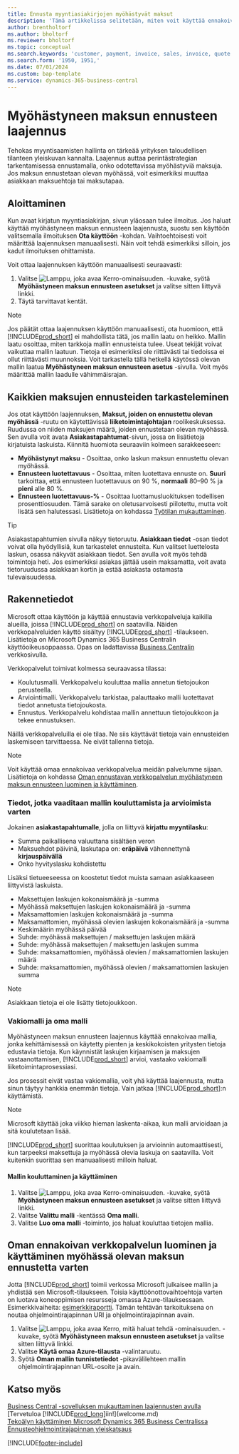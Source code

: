 ```yaml
---
title: Ennusta myyntiasiakirjojen myöhästyvät maksut
description: 'Tämä artikkelissa selitetään, miten voit käyttää ennakoivaa malliamme, kun haluat ennustaa, maksaako asiakas laskun ajoissa.'
author: brentholtorf
ms.author: bholtorf
ms.reviewer: bholtorf
ms.topic: conceptual
ms.search.keywords: 'customer, payment, invoice, sales, invoice, quote'
ms.search.form: '1950, 1951,'
ms.date: 07/01/2024
ms.custom: bap-template
ms.service: dynamics-365-business-central
---
```

# <a name="the-late-payment-prediction-extension"></a>Myöhästyneen maksun ennusteen laajennus

Tehokas myyntisaamisten hallinta on tärkeää yrityksen taloudellisen tilanteen yleiskuvan kannalta. Laajennus auttaa perintästrategian tarkentamisessa ennustamalla, onko odotettavissa myöhästyviä maksuja. Jos maksun ennustetaan olevan myöhässä, voit esimerkiksi muuttaa asiakkaan maksuehtoja tai maksutapaa.

## <a name="get-started"></a>Aloittaminen

Kun avaat kirjatun myyntiasiakirjan, sivun yläosaan tulee ilmoitus. Jos haluat käyttää myöhästyneen maksun ennusteen laajennusta, suostu sen käyttöön valitsemalla ilmoituksen **Ota käyttöön** -kohdan. Vaihtoehtoisesti voit määrittää laajennuksen manuaalisesti. Näin voit tehdä esimerkiksi silloin, jos kadut ilmoituksen ohittamista.

Voit ottaa laajennuksen käyttöön manuaalisesti seuraavasti:

1. Valitse ![Lamppu, joka avaa Kerro-ominaisuuden.](media/ui-search/search_small.png "Kerro, mitä haluat tehdä") -kuvake, syötä **Myöhästyneen maksun ennusteen asetukset** ja valitse sitten liittyvä linkki.  
2. Täytä tarvittavat kentät.

> [!NOTE]
> Jos päätät ottaa laajennuksen käyttöön manuaalisesti, ota huomioon, että [!INCLUDE[prod_short](includes/prod_short.md)] ei mahdollista tätä, jos mallin laatu on heikko. Mallin laatu osoittaa, miten tarkkoja mallin ennusteista tulee. Useat tekijät voivat vaikuttaa mallin laatuun. Tietoja ei esimerkiksi ole riittävästi tai tiedoissa ei ollut riittävästi muunnoksia. Voit tarkastella tällä hetkellä käytössä olevan mallin laatua **Myöhästyneen maksun ennusteen asetus** -sivulla. Voit myös määrittää mallin laadulle vähimmäisrajan.

## <a name="view-all-payment-predictions"></a>Kaikkien maksujen ennusteiden tarkasteleminen

Jos otat käyttöön laajennuksen, **Maksut, joiden on ennustettu olevan myöhässä** -ruutu on käytettävissä **liiketoimintajohtajan** roolikeskuksessa. Ruudussa on niiden maksujen määrä, joiden ennustetaan olevan myöhässä. Sen avulla voit avata **Asiakastapahtumat**-sivun, jossa on lisätietoja kirjatuista laskuista. Kiinnitä huomiota seuraaviin kolmeen sarakkeeseen:  

* **Myöhästynyt maksu** - Osoittaa, onko laskun maksun ennustettu olevan myöhässä.
* **Ennusteen luotettavuus** - Osoittaa, miten luotettava ennuste on. **Suuri** tarkoittaa, että ennusteen luotettavuus on 90 %, **normaali** 80–90 % ja **pieni** alle 80 %.
* **Ennusteen luotettavuus-%** - Osoittaa luottamusluokituksen todellisen prosenttiosuuden. Tämä sarake on oletusarvoisesti piilotettu, mutta voit lisätä sen halutessasi. Lisätietoja on kohdassa [Työtilan mukauttaminen](ui-personalization-user.md).

> [!TIP]
> Asiakastapahtumien sivulla näkyy tietoruutu. **Asiakkaan tiedot** -osan tiedot voivat olla hyödyllisiä, kun tarkastelet ennusteita. Kun valitset luettelosta laskun, osassa näkyvät asiakkaan tiedot. Sen avulla voit myös tehdä toimintoja heti. Jos esimerkiksi asiakas jättää usein maksamatta, voit avata tietoruudussa asiakkaan kortin ja estää asiakasta ostamasta tulevaisuudessa.  

## <a name="design-details"></a>Rakennetiedot

Microsoft ottaa käyttöön ja käyttää ennustavia verkkopalveluja kaikilla alueilla, joissa [!INCLUDE[prod_short](includes/prod_short.md)] on saatavilla. Näiden verkkopalveluiden käyttö sisältyy [!INCLUDE[prod_short](includes/prod_short.md)] -tilaukseen. Lisätietoja on Microsoft Dynamics 365 Business Centralin käyttöoikeusoppaassa. Opas on ladattavissa [Business Centralin](https://dynamics.microsoft.com/business-central/overview/) verkkosivulla.

Verkkopalvelut toimivat kolmessa seuraavassa tilassa:

* Koulutusmalli. Verkkopalvelu kouluttaa mallia annetun tietojoukon perusteella.
* Arviointimalli. Verkkopalvelu tarkistaa, palauttaako malli luotettavat tiedot annetusta tietojoukosta.
* Ennustus. Verkkopalvelu kohdistaa mallin annettuun tietojoukkoon ja tekee ennustuksen.

Näillä verkkopalveluilla ei ole tilaa. Ne siis käyttävät tietoja vain ennusteiden laskemiseen tarvittaessa. Ne eivät tallenna tietoja.

> [!NOTE]  
> Voit käyttää omaa ennakoivaa verkkopalvelua meidän palvelumme sijaan. Lisätietoja on kohdassa [Oman ennustavan verkkopalvelun myöhästyneen maksun ennusteen luominen ja käyttäminen](#AnchorText).

### <a name="data-required-to-train-and-evaluate-the-model"></a>Tiedot, jotka vaaditaan mallin kouluttamista ja arvioimista varten

Jokainen **asiakastapahtumalle**, jolla on liittyvä **kirjattu myyntilasku**:

* Summa paikallisena valuuttana sisältäen veron
* Maksuehdot päivinä, laskutapa on: **eräpäivä** vähennettynä **kirjauspäivällä**
* Onko hyvityslasku kohdistettu

Lisäksi tietueeseessa on koostetut tiedot muista samaan asiakkaaseen liittyvistä laskuista.

- Maksettujen laskujen kokonaismäärä ja -summa
- Myöhässä maksettujen laskujen kokonaismäärä ja -summa
- Maksamattomien laskujen kokonaismäärä ja -summa
- Maksamattomien, myöhässä olevien laskujen kokonaismäärä ja -summa
- Keskimäärin myöhässä päivää
- Suhde: myöhässä maksettujen / maksettujen laskujen määrä
- Suhde: myöhässä maksettujen / maksettujen laskujen summa
- Suhde: maksamattomien, myöhässä olevien / maksamattomien laskujen määrä
- Suhde: maksamattomien, myöhässä olevien / maksamattomien laskujen summa

> [!NOTE]
> Asiakkaan tietoja ei ole lisätty tietojoukkoon.

### <a name="standard-model-and-my-model"></a>Vakiomalli ja oma malli

Myöhästyneen maksun ennusteen laajennus käyttää ennakoivaa mallia, jonka kehittämisessä on käytetty pienten ja keskikokoisten yritysten tietoja edustavia tietoja. Kun käynnistät laskujen kirjaamisen ja maksujen vastaanottamisen, [!INCLUDE[prod_short](includes/prod_short.md)] arvioi, vastaako vakiomalli liiketoimintaprosessiasi.

Jos prosessit eivät vastaa vakiomallia, voit yhä käyttää laajennusta, mutta sinun täytyy hankkia enemmän tietoja. Vain jatkaa [!INCLUDE[prod_short](includes/prod_short.md)]:n käyttämistä.

> [!NOTE]
> Microsoft käyttää joka viikko hieman laskenta-aikaa, kun malli arvioidaan ja sitä koulutetaan lisää.

[!INCLUDE[prod_short](includes/prod_short.md)] suorittaa koulutuksen ja arvioinnin automaattisesti, kun tarpeeksi maksettuja ja myöhässä olevia laskuja on saatavilla. Voit kuitenkin suorittaa sen manuaalisesti milloin haluat.

#### <a name="to-train-and-use-your-model"></a>Mallin kouluttaminen ja käyttäminen

1. Valitse ![Lamppu, joka avaa Kerro-ominaisuuden.](media/ui-search/search_small.png "Kerro, mitä haluat tehdä") -kuvake, syötä **Myöhästyneen maksun ennusteen asetukset** ja valitse sitten liittyvä linkki.  
2. Valitse **Valittu malli** -kentässä **Oma malli**.
3. Valitse **Luo oma malli** -toiminto, jos haluat kouluttaa tietojen mallia.  

## <a name="a-nameanchortext-acreate-and-use-your-own-predictive-web-service-for-late-payment-prediction"></a><a name="AnchorText"> </a>Oman ennakoivan verkkopalvelun luominen ja käyttäminen myöhässä olevan maksun ennustetta varten

Jotta [!INCLUDE[prod_short](includes/prod_short.md)] toimii verkossa Microsoft julkaisee mallin ja yhdistää sen Microsoft-tilaukseen. Toisia käyttöönottovaihtoehtoja varten on luotava koneoppimisen resursseja omassa Azure-tilauksessaan. Esimerkkivaiheita: [esimerkkiraportti](https://github.com/microsoft/BCTech/tree/master/samples/MachineLearning). Tämän tehtävän tarkoituksena on noutaa ohjelmointirajapinnan URI ja ohjelmointirajapinnan avain.

1. Valitse ![Lamppu, joka avaa Kerro, mitä haluat tehdä -ominaisuuden.](media/ui-search/search_small.png "Kerro, mitä haluat tehdä") -kuvake, syötä **Myöhästyneen maksun ennusteen asetukset** ja valitse sitten liittyvä linkki.  
2. Valitse **Käytä omaa Azure-tilausta** -valintaruutu.
3. Syötä **Oman mallin tunnistetiedot** -pikavälilehteen mallin ohjelmointirajapinnan URL-osoite ja avain.  

## <a name="see-also"></a>Katso myös

[Business Central -sovelluksen mukauttaminen laajennusten avulla](ui-extensions.md)  
[Tervetuloa [!INCLUDE[prod_long](includes/prod_long.md)]iin!](welcome.md)  
[Tekoälyn käyttäminen Microsoft Dynamics 365 Business Centralissa](/training/paths/use-artificial-intelligence/)  
[Ennusteohjelmointirajapinnan yleiskatsaus](/dynamics365/business-central/dev-itpro/developer/ml-prediction-api-overview)

[!INCLUDE[footer-include](includes/footer-banner.md)]
